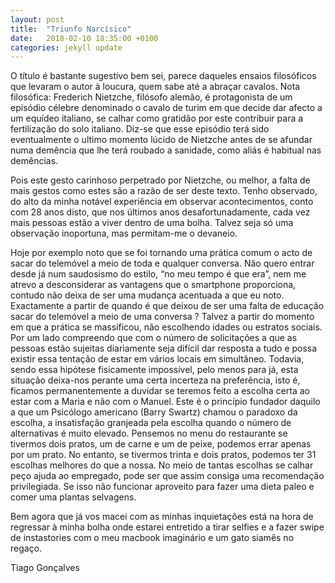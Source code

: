 ```yaml
---
layout: post
title:  "Triunfo Narcísico"
date:   2018-02-10 18:35:00 +0100
categories: jekyll update
---
```

O título é bastante sugestivo bem sei, parece daqueles ensaios filosóficos que levaram o autor à loucura, quem sabe até a abraçar cavalos. Nota filosófica: Frederich Nietzche,  filósofo alemão, é protagonista de um episódio célebre denominado o cavalo de turim em que decide dar afecto a um equídeo italiano, se calhar como gratidão por este contribuir para a fertilização do solo italiano. Diz-se que esse episódio terá sido eventualmente o ultimo momento lúcido de Nietzche antes de se afundar numa demência que lhe terá roubado a sanidade, como aliás é habitual nas demências.


Pois este gesto carinhoso perpetrado por Nietzche, ou melhor, a falta de mais gestos como estes são a razão de ser deste texto. Tenho observado, do alto da minha notável experiência em observar acontecimentos, conto com 28 anos disto, que nos últimos anos desafortunadamente, cada vez mais pessoas estão a viver dentro de uma bolha. Talvez seja só uma observação inoportuna, mas permitam-me o devaneio.


Hoje por exemplo noto que se foi tornando uma prática comum o acto de sacar do telemóvel a meio de toda e qualquer conversa. Não quero entrar desde já num saudosismo do estilo, “no meu tempo é que era”, nem me atrevo a desconsiderar as vantagens que o smartphone proporciona, contudo não deixa de ser uma mudança acentuada a que eu noto. Exactamente a partir de quando é que deixou de ser uma falta de educação sacar do telemóvel a meio de uma conversa ? Talvez a partir do momento em que a prática se massificou, não escolhendo idades ou estratos sociais. Por um lado compreendo que com o número de solicitações a que as pessoas estão sujeitas diariamente seja difícil dar resposta a tudo e possa existir essa tentação de estar em vários locais em simultâneo. Todavia, sendo essa hipótese fisicamente impossível, pelo menos para já, esta situação deixa-nos perante uma certa incerteza na preferência, isto é, ficamos permanentemente a duvidar se teremos feito a escolha certa ao estar com a Maria e não com o Manuel. Este é o princípio fundador daquilo a que um Psicólogo americano (Barry Swartz) chamou o paradoxo da escolha, a insatisfação granjeada pela escolha quando o número de alternativas é muito elevado.
Pensemos no menu do restaurante se tivermos dois pratos, um de carne e um de peixe, podemos errar apenas por um prato. No entanto, se tivermos trinta e dois pratos, podemos ter 31 escolhas melhores do que a nossa. No meio de tantas escolhas se calhar peço ajuda ao empregado, pode ser que assim consiga uma recomendação privilegiada. Se isso não funcionar aproveito para fazer uma dieta paleo e comer uma plantas selvagens.


Bem agora que já vos macei com as minhas inquietações está na hora de regressar à minha bolha onde estarei entretido a tirar selfies e a fazer swipe de instastories com o meu macbook imaginário e um gato siamês no regaço.

Tiago Gonçalves

